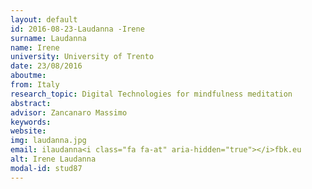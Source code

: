```yaml
---
layout: default 
id: 2016-08-23-Laudanna -Irene
surname: Laudanna 
name: Irene
university: University of Trento
date: 23/08/2016
aboutme: 
from: Italy
research_topic: Digital Technologies for mindfulness meditation
abstract: 
advisor: Zancanaro Massimo
keywords: 
website: 
img: laudanna.jpg
email: ilaudanna<i class="fa fa-at" aria-hidden="true"></i>fbk.eu
alt: Irene Laudanna 
modal-id: stud87
---
```

